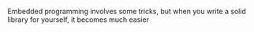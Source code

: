 Embedded programming involves some tricks, but when you write a solid library for yourself, it becomes much easier
